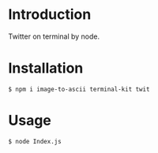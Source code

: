 # Introduction
Twitter on terminal by node.

# Installation
	$ npm i image-to-ascii terminal-kit twit

# Usage
	$ node Index.js